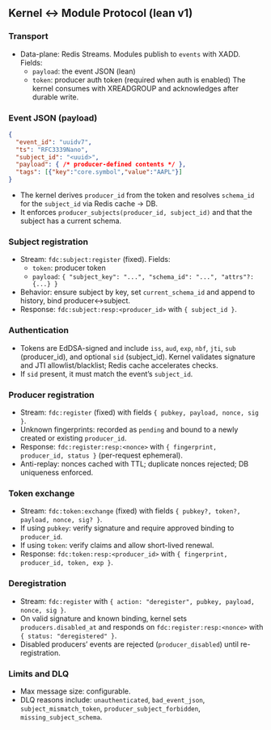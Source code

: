 ## Kernel ↔ Module Protocol (lean v1)

### Transport
- Data-plane: Redis Streams. Modules publish to `events` with XADD. Fields:
  - `payload`: the event JSON (lean)
  - `token`: producer auth token (required when auth is enabled)
  The kernel consumes with XREADGROUP and acknowledges after durable write.

### Event JSON (payload)
```json
{
  "event_id": "uuidv7",
  "ts": "RFC3339Nano",
  "subject_id": "<uuid>",
  "payload": { /* producer-defined contents */ },
  "tags": [{"key":"core.symbol","value":"AAPL"}]
}
```
- The kernel derives `producer_id` from the token and resolves `schema_id` for the `subject_id` via Redis cache → DB.
- It enforces `producer_subjects(producer_id, subject_id)` and that the subject has a current schema.

### Subject registration
- Stream: `fdc:subject:register` (fixed). Fields:
  - `token`: producer token
  - `payload`: `{ "subject_key": "...", "schema_id": "...", "attrs"?: {...} }`
- Behavior: ensure subject by key, set `current_schema_id` and append to history, bind producer↔subject.
- Response: `fdc:subject:resp:<producer_id>` with `{ subject_id }`.

### Authentication
- Tokens are EdDSA-signed and include `iss`, `aud`, `exp`, `nbf`, `jti`, `sub` (producer_id), and optional `sid` (subject_id). Kernel validates signature and JTI allowlist/blacklist; Redis cache accelerates checks.
- If `sid` present, it must match the event’s `subject_id`.

### Producer registration
- Stream: `fdc:register` (fixed) with fields `{ pubkey, payload, nonce, sig }`.
- Unknown fingerprints: recorded as `pending` and bound to a newly created or existing `producer_id`.
- Response: `fdc:register:resp:<nonce>` with `{ fingerprint, producer_id, status }` (per-request ephemeral).
- Anti-replay: nonces cached with TTL; duplicate nonces rejected; DB uniqueness enforced.

### Token exchange
- Stream: `fdc:token:exchange` (fixed) with fields `{ pubkey?, token?, payload, nonce, sig? }`.
- If using `pubkey`: verify signature and require approved binding to `producer_id`.
- If using `token`: verify claims and allow short-lived renewal.
- Response: `fdc:token:resp:<producer_id>` with `{ fingerprint, producer_id, token, exp }`.

### Deregistration
- Stream: `fdc:register` with `{ action: "deregister", pubkey, payload, nonce, sig }`.
- On valid signature and known binding, kernel sets `producers.disabled_at` and responds on `fdc:register:resp:<nonce>` with `{ status: "deregistered" }`.
- Disabled producers’ events are rejected (`producer_disabled`) until re-registration.

### Limits and DLQ
- Max message size: configurable.
- DLQ reasons include: `unauthenticated`, `bad_event_json`, `subject_mismatch_token`, `producer_subject_forbidden`, `missing_subject_schema`.

